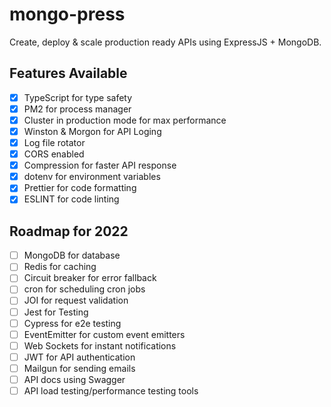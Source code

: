 # mongo-press

Create, deploy & scale production ready APIs using ExpressJS + MongoDB.

## Features Available

- [x] TypeScript for type safety
- [x] PM2 for process manager
- [x] Cluster in production mode for max performance
- [x] Winston & Morgon for API Loging
- [x] Log file rotator
- [x] CORS enabled
- [x] Compression for faster API response
- [x] dotenv for environment variables
- [x] Prettier for code formatting
- [x] ESLINT for code linting

## Roadmap for 2022

- [ ] MongoDB for database
- [ ] Redis for caching
- [ ] Circuit breaker for error fallback
- [ ] cron for scheduling cron jobs
- [ ] JOI for request validation
- [ ] Jest for Testing
- [ ] Cypress for e2e testing
- [ ] EventEmitter for custom event emitters
- [ ] Web Sockets for instant notifications
- [ ] JWT for API authentication
- [ ] Mailgun for sending emails
- [ ] API docs using Swagger
- [ ] API load testing/performance testing tools
